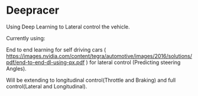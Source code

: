 # Deepracer

Using Deep Learning to Lateral control the vehicle.

Currently using:
 
End to end learning for self driving cars ( https://images.nvidia.com/content/tegra/automotive/images/2016/solutions/pdf/end-to-end-dl-using-px.pdf )
for lateral control (Predicting steering Angles).

Will be extending to longitudinal control(Throttle and Braking) and full control(Lateral and Longitudinal).
